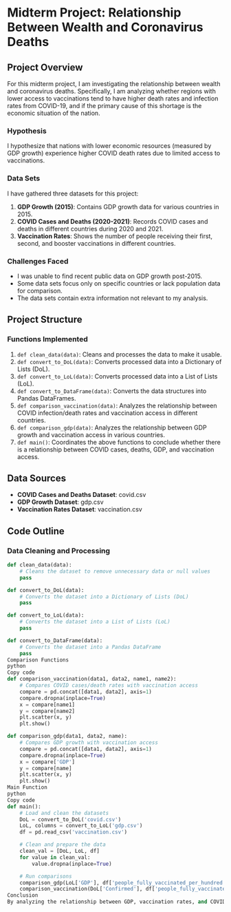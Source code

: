 # Midterm Project: Relationship Between Wealth and Coronavirus Deaths

## Project Overview

For this midterm project, I am investigating the relationship between wealth and coronavirus deaths. Specifically, I am analyzing whether regions with lower access to vaccinations tend to have higher death rates and infection rates from COVID-19, and if the primary cause of this shortage is the economic situation of the nation.

### Hypothesis
I hypothesize that nations with lower economic resources (measured by GDP growth) experience higher COVID death rates due to limited access to vaccinations.

### Data Sets
I have gathered three datasets for this project:
1. **GDP Growth (2015)**: Contains GDP growth data for various countries in 2015.
2. **COVID Cases and Deaths (2020-2021)**: Records COVID cases and deaths in different countries during 2020 and 2021.
3. **Vaccination Rates**: Shows the number of people receiving their first, second, and booster vaccinations in different countries.

### Challenges Faced
- I was unable to find recent public data on GDP growth post-2015.
- Some data sets focus only on specific countries or lack population data for comparison.
- The data sets contain extra information not relevant to my analysis.

## Project Structure

### Functions Implemented

1. `def clean_data(data)`: Cleans and processes the data to make it usable.
2. `def convert_to_DoL(data)`: Converts processed data into a Dictionary of Lists (DoL).
3. `def convert_to_LoL(data)`: Converts processed data into a List of Lists (LoL).
4. `def convert_to_DataFrame(data)`: Converts the data structures into Pandas DataFrames.
5. `def comparison_vaccination(data)`: Analyzes the relationship between COVID infection/death rates and vaccination access in different countries.
6. `def comparison_gdp(data)`: Analyzes the relationship between GDP growth and vaccination access in various countries.
7. `def main()`: Coordinates the above functions to conclude whether there is a relationship between COVID cases, deaths, GDP, and vaccination access.

## Data Sources
- **COVID Cases and Deaths Dataset**: covid.csv
- **GDP Growth Dataset**: gdp.csv
- **Vaccination Rates Dataset**: vaccination.csv

## Code Outline

### Data Cleaning and Processing
```python
def clean_data(data):
    # Cleans the dataset to remove unnecessary data or null values
    pass

def convert_to_DoL(data):
    # Converts the dataset into a Dictionary of Lists (DoL)
    pass

def convert_to_LoL(data):
    # Converts the dataset into a List of Lists (LoL)
    pass

def convert_to_DataFrame(data):
    # Converts the dataset into a Pandas DataFrame
    pass
Comparison Functions
python
Copy code
def comparison_vaccination(data1, data2, name1, name2):
    # Compares COVID cases/death rates with vaccination access
    compare = pd.concat([data1, data2], axis=1)
    compare.dropna(inplace=True)
    x = compare[name1]
    y = compare[name2]
    plt.scatter(x, y)
    plt.show()

def comparison_gdp(data1, data2, name):
    # Compares GDP growth with vaccination access
    compare = pd.concat([data1, data2], axis=1)
    compare.dropna(inplace=True)
    x = compare['GDP']
    y = compare[name]
    plt.scatter(x, y)
    plt.show()
Main Function
python
Copy code
def main():
    # Load and clean the datasets
    DoL = convert_to_DoL('covid.csv')
    LoL, columns = convert_to_LoL('gdp.csv')
    df = pd.read_csv('vaccination.csv')

    # Clean and prepare the data
    clean_val = [DoL, LoL, df]
    for value in clean_val:
        value.dropna(inplace=True)

    # Run comparisons
    comparison_gdp(LoL['GDP'], df['people_fully_vaccinated_per_hundred'], 'GDP vs Vaccination')
    comparison_vaccination(DoL['Confirmed'], df['people_fully_vaccinated_per_hundred'], 'Confirmed Cases', 'Vaccination Rate')
Conclusion
By analyzing the relationship between GDP, vaccination rates, and COVID death rates, I hope to uncover whether wealth plays a significant role in access to vaccination and, subsequently, COVID death rates.

